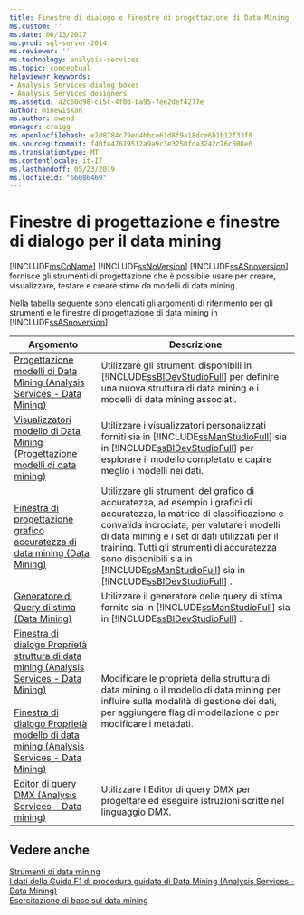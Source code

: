 ```yaml
---
title: Finestre di dialogo e finestre di progettazione di Data Mining | Microsoft Docs
ms.custom: ''
ms.date: 06/13/2017
ms.prod: sql-server-2014
ms.reviewer: ''
ms.technology: analysis-services
ms.topic: conceptual
helpviewer_keywords:
- Analysis Services dialog boxes
- Analysis Services designers
ms.assetid: a2c60d98-c15f-4f0d-ba95-7ee2def4277e
author: minewiskan
ms.author: owend
manager: craigg
ms.openlocfilehash: e2d8784c79ed4bbce63d8f9a18dce6b1b12f33f0
ms.sourcegitcommit: f40fa47619512a9a9c3e3258fda3242c76c008e6
ms.translationtype: MT
ms.contentlocale: it-IT
ms.lasthandoff: 05/23/2019
ms.locfileid: "66086469"
---
```

# <a name="data-mining-designers-and-dialog-boxes"></a>Finestre di progettazione e finestre di dialogo per il data mining
  [!INCLUDE[msCoName](../includes/msconame-md.md)] [!INCLUDE[ssNoVersion](../includes/ssnoversion-md.md)] [!INCLUDE[ssASnoversion](../includes/ssasnoversion-md.md)] fornisce gli strumenti di progettazione che è possibile usare per creare, visualizzare, testare e creare stime da modelli di data mining.  
  
 Nella tabella seguente sono elencati gli argomenti di riferimento per gli strumenti e le finestre di progettazione di data mining in [!INCLUDE[ssASnoversion](../includes/ssasnoversion-md.md)].  
  
|Argomento|Descrizione|  
|-----------|-----------------|  
|[Progettazione modelli di Data Mining &#40;Analysis Services - Data Mining&#41;](data-mining-model-designer-analysis-services-data-mining.md)|Utilizzare gli strumenti disponibili in [!INCLUDE[ssBIDevStudioFull](../includes/ssbidevstudiofull-md.md)] per definire una nuova struttura di data mining e i modelli di data mining associati.|  
|[Visualizzatori modello di Data Mining &#40;Progettazione modelli di data mining&#41;](mining-model-viewers-data-mining-model-designer.md)|Utilizzare i visualizzatori personalizzati forniti sia in [!INCLUDE[ssManStudioFull](../includes/ssmanstudiofull-md.md)] sia in [!INCLUDE[ssBIDevStudioFull](../includes/ssbidevstudiofull-md.md)] per esplorare il modello completato e capire meglio i modelli nei dati.|  
|[Finestra di progettazione grafico accuratezza di data mining &#40;Data Mining&#41;](mining-accuracy-chart-designer-data-mining.md)|Utilizzare gli strumenti del grafico di accuratezza, ad esempio i grafici di accuratezza, la matrice di classificazione e convalida incrociata, per valutare i modelli di data mining e i set di dati utilizzati per il training. Tutti gli strumenti di accuratezza sono disponibili sia in [!INCLUDE[ssManStudioFull](../includes/ssmanstudiofull-md.md)] sia in [!INCLUDE[ssBIDevStudioFull](../includes/ssbidevstudiofull-md.md)] .|  
|[Generatore di Query di stima &#40;Data Mining&#41;](prediction-query-builder-data-mining.md)|Utilizzare il generatore delle query di stima fornito sia in [!INCLUDE[ssManStudioFull](../includes/ssmanstudiofull-md.md)] sia in [!INCLUDE[ssBIDevStudioFull](../includes/ssbidevstudiofull-md.md)] .|  
|[Finestra di dialogo Proprietà struttura di data mining &#40;Analysis Services - Data Mining&#41;](mining-structure-properties-dialog-analysis-services-data-mining.md)<br /><br /> [Finestra di dialogo Proprietà modello di data mining &#40;Analysis Services - Data Mining&#41;](mining-model-properties-dialog-box-analysis-services-data-mining.md)|Modificare le proprietà della struttura di data mining o il modello di data mining per influire sulla modalità di gestione dei dati, per aggiungere flag di modellazione o per modificare i metadati.|  
|[Editor di query DMX &#40;Analysis Services - Data mining&#41;](dmx-query-editor-analysis-services-data-mining.md)|Utilizzare l'Editor di query DMX per progettare ed eseguire istruzioni scritte nel linguaggio DMX.|  
  
## <a name="see-also"></a>Vedere anche  
 [Strumenti di data mining](data-mining/data-mining-tools.md)   
 [I dati della Guida F1 di procedura guidata di Data Mining &#40;Analysis Services - Data Mining&#41;](data-mining-wizard-f1-help-analysis-services-data-mining.md)   
 [Esercitazione di base sul data mining](../../2014/tutorials/basic-data-mining-tutorial.md)  
  
  
